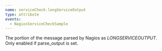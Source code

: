 ```yaml
---
name: serviceCheck.longServiceOutput
type: attribute
events:
  - NagiosServiceCheckSample
---
```


The portion of the message parsed by Nagios as $LONGSERVICEOUTPUT$. Only enabled if parse\_output is set.